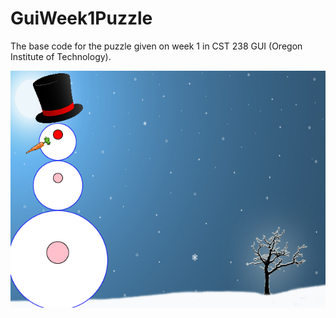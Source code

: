 # GuiWeek1Puzzle
The base code for the puzzle given on week 1 in CST 238 GUI (Oregon Institute of Technology).

![Alt text](/img/sample_snowman.png)
